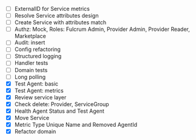 - [ ] ExternalID for Service metrics
- [ ] Resolve Service attributes design
- [ ] Create Service with attributes match
- [ ] Authz: Mock, Roles: Fulcrum Admin, Provider Admin, Provider Reader, Marketplace
- [ ] Audit: insert
- [ ] Config refactoring
- [ ] Structured logging
- [ ] Handler tests
- [ ] Domain tests
- [ ] Long polling
- [x] Test Agent: basic
- [x] Test Agent: metrics
- [x] Review service layer
- [x] Check delete: Provider, ServiceGroup
- [x] Health Agent Status and Test Agent
- [x] Move Service
- [x] Metric Type Unique Name and Removed AgentId
- [x] Refactor domain